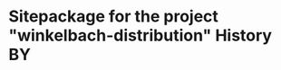 Sitepackage for the project "winkelbach-distribution" History BY
================================================================

